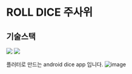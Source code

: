 # ROLL DICE 주사위
## 기술스택

<img src="https://img.shields.io/badge/FLUTTER-02569B?style=for-the-badge&logo=flutter&logoColor=white"> 
<img src="https://img.shields.io/badge/C++-00599C?style=for-the-badge&logo=C++&logoColor=white"/>

 플러터로 만드는 android dice app 입니다. 
![image](https://github.com/foryoudrizzle14/myfirstapp/assets/115998794/23117005-a2a4-4d8b-8974-f374d22bed42)


